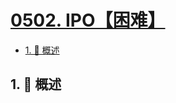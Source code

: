 # [0502. IPO【困难】](https://github.com/tnotesjs/TNotes.leetcode/tree/main/notes/0502.%20IPO%E3%80%90%E5%9B%B0%E9%9A%BE%E3%80%91)

<!-- region:toc -->

- [1. 📝 概述](#1--概述)

<!-- endregion:toc -->

## 1. 📝 概述
